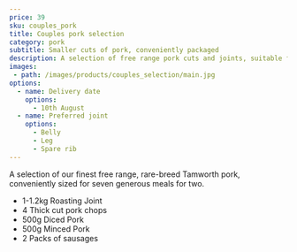```yaml
---
price: 39
sku: couples_pork
title: Couples pork selection
category: pork
subtitle: Smaller cuts of pork, conveniently packaged
description: A selection of free range pork cuts and joints, suitable for two.
images:
 - path: /images/products/couples_selection/main.jpg
options:
  - name: Delivery date
    options:
      - 10th August
  - name: Preferred joint
    options:
      - Belly
      - Leg
      - Spare rib
---
```


A selection of our finest free range, rare-breed Tamworth pork, conveniently sized for seven generous meals for two.

<ul>
  <li>1-1.2kg Roasting Joint</li>
  <li>4 Thick cut pork chops</li>
  <li>500g Diced Pork</li>
  <li>500g Minced Pork</li>
  <li>2 Packs of sausages</li>
</ul>
